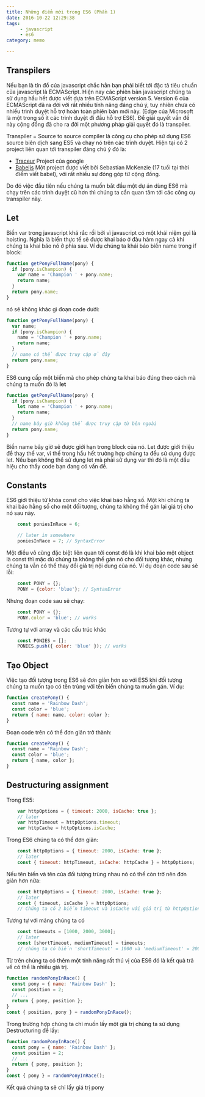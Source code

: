 ```yaml
---
title: Những điểm mới trong ES6 (Phần 1)
date: 2016-10-22 12:29:38
tags: 
     - javascript 
     - es6
category: memo

---
```


## Transpilers

Nếu bạn là tín đồ của javascript chắc hẳn bạn phải biết tới đặc tả tiêu chuẩn của javascript là ECMAScript. Hiện nay các phiên bản javascript chúng ta sử dụng hầu hết được viết dựa trên ECMAScript version 5. Version 6 của ECMAScript đã ra đời với rất nhiều tính năng đáng chú ý, tuy nhiên chưa có nhiều trình duyệt hỗ trợ hoàn toàn phiên bản mới này. (Edge của Microsoft là một trong số ít các trình duyệt đi đầu hỗ trợ ES6). Để giải quyết vấn đề này cộng đồng đã cho ra đời một phương pháp giải quyết đó là transpiler.
<!-- more -->
Transpiler = Source to source compiler là công cụ cho phép sử dụng ES6 source biên dịch sang ES5 và chạy nó trên các trình duyệt. Hiện tại có 2 project liên quan tới transpiler đáng chú ý đó là: 
  * [Traceur](https://github.com/google/traceur-compiler) Project của google
  * [Babeljs](https://babeljs.io/) Một project được viết bởi Sebastian McKenzie (17 tuổi tại thời điểm viết babel), với rất nhiều sự đóng góp từ cộng đồng.

Do đó việc đầu tiên nếu chúng ta muốn bắt đầu một dự án dùng ES6 mà chạy trên các trình duyệt cũ hơn thì chúng ta cần quan tâm tới các công cụ transpiler này.

## Let

Biến var trong javascript khá rắc rối bởi vì javascript có một khái niệm gọi là hoisting. Nghĩa là biến thực tế sẽ được khai báo ở đàu hàm ngay cả khi chúng ta khai báo nó ở phía sau.
Ví dụ chúng ta khái báo biến name trong if block:

```javascript
function getPonyFullName(pony) {
  if (pony.isChampion) {
    var name = 'Champion ' + pony.name;
    return name;
  }
  return pony.name;
}
```

nó sẽ không khác gì đoạn code dưới:

```javascript
function getPonyFullName(pony) {
  var name;
  if (pony.isChampion) {
    name = 'Champion ' + pony.name;
    return name;
  }
  // name có thể được truy cập ở đây
  return pony.name;
}
```

ES6 cung cấp một biến mà cho phép chúng ta khai báo đúng theo cách mà chúng ta muốn đó là <strong>let</strong>

```javascript
function getPonyFullName(pony) {
  if (pony.isChampion) {
    let name = 'Champion ' + pony.name;
    return name;
  }
  // name bây giờ không thể được truy cập từ bên ngoài
  return pony.name;
}
```

Biến name bây giờ sẽ được giới hạn trong block của nó. Let được giới thiệu để thay thế var, vì thế trong hầu hết trường hợp chúng ta đều sử dụng được let. Nếu bạn không thể sử dụng let mà phải sử dụng var thì đó là một dấu hiệu cho thấy code bạn đang có vấn đề.

## Constants

ES6 giới thiệu từ khóa const cho việc khai báo hằng số. Một khi chúng ta khai báo hằng số cho một đối tượng, chúng ta không thể gán lại giá trị cho nó sau này.

```javascript
    const poniesInRace = 6;

    // later in somewhere
    poniesInRace = 7; // SyntaxError
```

Một điều vô cùng đặc biệt liên quan tới const đó là khi khai báo một object là const thì mặc dù chúng ta không thể gán nó cho đối tượng khác, nhưng chúng ta vẫn có thể thay đổi giá trị nội dung của nó.
Ví dụ đoạn code sau sẽ lỗi:

```javascript
    const PONY = {};
    PONY = {color: 'blue'}; // SyntaxError
```

Nhưng đoạn code sau sẽ chạy:

```javascript
    const PONY = {};
    PONY.color = 'blue'; // works
```

Tương tự với array và các cấu trúc khác

```javascript
    const PONIES = [];
    PONIES.push({ color: 'blue' }); // works
```

## Tạo Object

Việc tạo đối tượng trong ES6 sẽ đơn giản hơn so với ES5 khi đối tượng chúng ta muốn tạo có tên trùng với tên biến chúng ta muốn gán.
Ví dụ:

```javascript
function createPony() {
  const name = 'Rainbow Dash';
  const color = 'blue';
  return { name: name, color: color };
}
```
Đoạn code trên có thể đơn giản trở thành:

```javascript
function createPony() {
  const name = 'Rainbow Dash';
  const color = 'blue';
  return { name, color };
}
```

## Destructuring assignment

Trong ES5:

```javascript
    var httpOptions = { timeout: 2000, isCache: true };
    // later
    var httpTimeout = httpOptions.timeout;
    var httpCache = httpOptions.isCache;
```

Trong ES6 chúng ta có thể đơn giản:

```javascript
    const httpOptions = { timeout: 2000, isCache: true };
    // later
    const { timeout: httpTimeout, isCache: httpCache } = httpOptions;
```

Nếu tên biến và tên của đối tượng trùng nhau nó có thể còn trở nên đơn giản hơn nữa:

```javascript
    const httpOptions = { timeout: 2000, isCache: true };
    // later
    const { timeout, isCache } = httpOptions;
    // Chúng ta có 2 biến timeout và isCache với giá trị từ httpOptions
```

Tương tự với mảng chúng ta có

```javascript
    const timeouts = [1000, 2000, 3000];
    // later
    const [shortTimeout, mediumTimeout] = timeouts;
    // chúng ta có biến 'shortTimeout' = 1000 và 'mediumTimeout' = 2000
```

Từ trên chúng ta có thêm một tính năng rất thú vị của ES6 đó là kết quả trả về có thể là nhiều giá trị.

```javascript
function randomPonyInRace() {
  const pony = { name: 'Rainbow Dash' };
  const position = 2;
  // ...
  return { pony, position };
}
const { position, pony } = randomPonyInRace();
```

Trong trường hợp chúng ta chỉ muốn lấy một giá trị chúng ta sử dụng Destructuring để lấy:

```javascript
function randomPonyInRace() {
  const pony = { name: 'Rainbow Dash' };
  const position = 2;
  // ...
  return { pony, position };
}
const { pony } = randomPonyInRace();
```

Kết quả chúng ta sẽ chỉ lấy giá trị pony